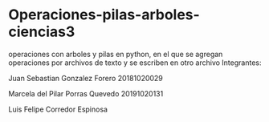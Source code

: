 # Operaciones-pilas-arboles-ciencias3
operaciones con arboles y pilas en python, en el que se agregan operaciones por archivos de texto y se escriben en otro archivo
Integrantes:


Juan Sebastian Gonzalez Forero 20181020029


Marcela del Pilar Porras Quevedo 20191020131


Luis Felipe Corredor Espinosa 
